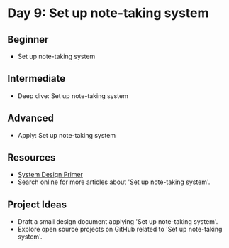 # Day 9: Set up note-taking system

## Beginner
- Set up note-taking system

## Intermediate
- Deep dive: Set up note-taking system

## Advanced
- Apply: Set up note-taking system

## Resources
- [System Design Primer](https://github.com/donnemartin/system-design-primer/search?q=Set+up+note-taking+system)
- Search online for more articles about 'Set up note-taking system'.

## Project Ideas
- Draft a small design document applying 'Set up note-taking system'.
- Explore open source projects on GitHub related to 'Set up note-taking system'.
